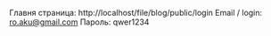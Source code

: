 

Главня страница: http://localhost/file/blog/public/login 
Email / login: ro.aku@gmail.com
Пароль: qwer1234
 
